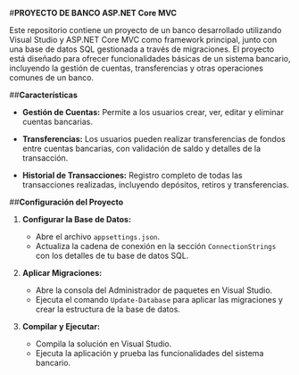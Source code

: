 #**PROYECTO DE BANCO ASP.NET Core MVC**

Este repositorio contiene un proyecto de un banco desarrollado utilizando Visual Studio y ASP.NET Core MVC como framework principal, junto con una base de datos SQL gestionada a través de migraciones. El proyecto está diseñado para ofrecer funcionalidades básicas de un sistema bancario, incluyendo la gestión de cuentas, transferencias y otras operaciones comunes de un banco.

##**Características**

- **Gestión de Cuentas:** Permite a los usuarios crear, ver, editar y eliminar cuentas bancarias.
  
- **Transferencias:** Los usuarios pueden realizar transferencias de fondos entre cuentas bancarias, con validación de saldo y detalles de la transacción.

- **Historial de Transacciones:** Registro completo de todas las transacciones realizadas, incluyendo depósitos, retiros y transferencias.

##**Configuración del Proyecto**

1. **Configurar la Base de Datos:**
   
   - Abre el archivo `appsettings.json`.
   - Actualiza la cadena de conexión en la sección `ConnectionStrings` con los detalles de tu base de datos SQL.

2. **Aplicar Migraciones:**
   
   - Abre la consola del Administrador de paquetes en Visual Studio.
   - Ejecuta el comando `Update-Database` para aplicar las migraciones y crear la estructura de la base de datos.

3. **Compilar y Ejecutar:**
   
   - Compila la solución en Visual Studio.
   - Ejecuta la aplicación y prueba las funcionalidades del sistema bancario.
